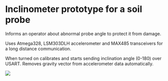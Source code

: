 # Inclinometer prototype for a soil probe

Informs an operator about abnormal probe angle to protect it from damage.

Uses Atmega328, LSM303DLH accelerometer and MAX485 transceivers for a long distance communication.

When turned on calibrates and starts sending inclination angle (0-180) over USART. Removes gravity vector from accelerometer data automatically.

![](https://mrtcode.github.io/inclinometer/diagram.png)